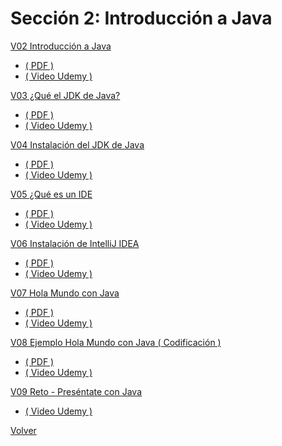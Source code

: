 # Sección 2: Introducción a Java

[V02 Introducción a Java ]()
* [ \( PDF \) ](V02_Introduccion_a_Java/Docs/01-01-00-IntroduccionJava-UJ.pdf)
* [ \( Video Udemy \) ](https://www.udemy.com/course/universidad-java-especialista-en-java-desde-cero-a-master/learn/lecture/44759355#overview)

[V03 ¿Qué el JDK de Java?]()
* [ \( PDF \) ](V03_Que_es_el_JDK_de_Java/Docs/01-02-00-JDKJava-UJ.pdf)
* [ \( Video Udemy \) ](https://www.udemy.com/course/universidad-java-especialista-en-java-desde-cero-a-master/learn/lecture/44759387#overview)

[V04 Instalación del JDK de Java]()
* [ \( PDF \) ](V04_Instalacion_del_JDK_de_Java/Docs/01-03-00-InstalacionJDK-UJ.pdf)
* [ \( Video Udemy \) ](https://www.udemy.com/course/universidad-java-especialista-en-java-desde-cero-a-master/learn/lecture/44759439#overview)

[V05 ¿Qué es un IDE]()
* [ \( PDF \) ](V05_Que_es_un_IDE/Docs/01-04-00-IDE-Java-UJ.pdf)
* [ \( Video Udemy \) ](https://www.udemy.com/course/universidad-java-especialista-en-java-desde-cero-a-master/learn/lecture/44759473#overview)

[V06 Instalación de IntelliJ IDEA]()
* [ \( PDF \) ](V06_Instalacion_de_IntelliJ_IDEA/Docs/01-05-00-InstalacionIntelliJ-UJ.pdf)
* [ \( Video Udemy \) ](https://www.udemy.com/course/universidad-java-especialista-en-java-desde-cero-a-master/learn/lecture/44759589#overview)

[V07 Hola Mundo con Java]()
* [ \( PDF \) ](V07_Hola_Mundo_con_Java/Docs/01-06-00-HolaMundoJava-UJ.pdf)
* [ \( Video Udemy \) ](https://www.udemy.com/course/universidad-java-especialista-en-java-desde-cero-a-master/learn/lecture/44759597#overview)

[V08 Ejemplo Hola Mundo con Java \( Codificación \)](V08_Hola_Mundo_con_Java_Codificacion/HolaMundo)
* [ \( PDF \) ](V08_Hola_Mundo_con_Java_Codificacion/Docs/01-07-00-EjemploHolaMundoIntelliJ-UJ.java)
* [ \( Video Udemy \) ](https://www.udemy.com/course/universidad-java-especialista-en-java-desde-cero-a-master/learn/lecture/44759611#overview)

[V09 Reto - Preséntate con Java]()
* [ \( Video Udemy \) ](https://www.udemy.com/course/universidad-java-especialista-en-java-desde-cero-a-master/learn/lecture/44759631#overview)

[Volver](../)